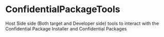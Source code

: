 # ConfidentialPackageTools
Host Side side (Both target and Developer side) tools to interact with the Confidential Package Installer and Confidential Packages
